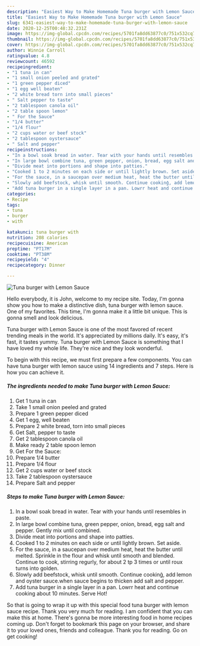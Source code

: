 ```yaml
---
description: "Easiest Way to Make Homemade Tuna burger with Lemon Sauce"
title: "Easiest Way to Make Homemade Tuna burger with Lemon Sauce"
slug: 6341-easiest-way-to-make-homemade-tuna-burger-with-lemon-sauce
date: 2020-12-25T00:48:32.231Z
image: https://img-global.cpcdn.com/recipes/5701fa8dd63877c0/751x532cq70/tuna-burger-with-lemon-sauce-recipe-main-photo.jpg
thumbnail: https://img-global.cpcdn.com/recipes/5701fa8dd63877c0/751x532cq70/tuna-burger-with-lemon-sauce-recipe-main-photo.jpg
cover: https://img-global.cpcdn.com/recipes/5701fa8dd63877c0/751x532cq70/tuna-burger-with-lemon-sauce-recipe-main-photo.jpg
author: Winnie Carroll
ratingvalue: 4.8
reviewcount: 46592
recipeingredient:
- "1 tuna in can"
- "1 small onion peeled and grated"
- "1 green pepper diced"
- "1 egg well beaten"
- "2 white bread torn into small pieces"
- " Salt pepper to taste"
- "2 tablespoon canola oil"
- "2 table spoon lemon"
- " For the Sauce"
- "1/4 butter"
- "1/4 flour"
- "2 cups water or beef stock"
- "2 tablespoon oystersauce"
- " Salt and pepper"
recipeinstructions:
- "In a bowl soak bread in water. Tear with your hands until resembles in paste."
- "In large bowl combine tuna, green pepper, onion, bread, egg salt and pepper. Gently mix until combined."
- "Divide meat into portions and shape into patties."
- "Cooked 1 to 2 minutes on each side or until lightly brown. Set aside."
- "For the sauce, in a saucepan over medium heat, heat the butter until melted. Sprinkle in the flour and whisk until smooth and blended. Continue to cook, stirring regurly, for about 2 tp 3 times or until roux turns into golden."
- "Slowly add beefstock, whisk until smooth. Continue cookinģ, add lemon and oyster sauce.when sauce begins to thicken add salt and pepper."
- "Add tuna burger in a single layer in a pan. Lowrr heat and continue cooking about 10 minutes. Serve Hot!"
categories:
- Recipe
tags:
- tuna
- burger
- with

katakunci: tuna burger with 
nutrition: 208 calories
recipecuisine: American
preptime: "PT17M"
cooktime: "PT38M"
recipeyield: "4"
recipecategory: Dinner

---
```



![Tuna burger with Lemon Sauce](https://img-global.cpcdn.com/recipes/5701fa8dd63877c0/751x532cq70/tuna-burger-with-lemon-sauce-recipe-main-photo.jpg)

Hello everybody, it is John, welcome to my recipe site. Today, I'm gonna show you how to make a distinctive dish, tuna burger with lemon sauce. One of my favorites. This time, I'm gonna make it a little bit unique. This is gonna smell and look delicious.



Tuna burger with Lemon Sauce is one of the most favored of recent trending meals in the world. It's appreciated by millions daily. It's easy, it's fast, it tastes yummy. Tuna burger with Lemon Sauce is something that I have loved my whole life. They're nice and they look wonderful.


To begin with this recipe, we must first prepare a few components. You can have tuna burger with lemon sauce using 14 ingredients and 7 steps. Here is how you can achieve it.

<!--inarticleads1-->

##### The ingredients needed to make Tuna burger with Lemon Sauce:

1. Get 1 tuna in can
1. Take 1 small onion peeled and grated
1. Prepare 1 green pepper diced
1. Get 1 egg, well beaten
1. Prepare 2 white bread, torn into small pieces
1. Get  Salt, pepper to taste
1. Get 2 tablespoon canola oil
1. Make ready 2 table spoon lemon
1. Get  For the Sauce:
1. Prepare 1/4 butter
1. Prepare 1/4 flour
1. Get 2 cups water or beef stock
1. Take 2 tablespoon oystersauce
1. Prepare  Salt and pepper




<!--inarticleads2-->

##### Steps to make Tuna burger with Lemon Sauce:

1. In a bowl soak bread in water. Tear with your hands until resembles in paste.
1. In large bowl combine tuna, green pepper, onion, bread, egg salt and pepper. Gently mix until combined.
1. Divide meat into portions and shape into patties.
1. Cooked 1 to 2 minutes on each side or until lightly brown. Set aside.
1. For the sauce, in a saucepan over medium heat, heat the butter until melted. Sprinkle in the flour and whisk until smooth and blended. Continue to cook, stirring regurly, for about 2 tp 3 times or until roux turns into golden.
1. Slowly add beefstock, whisk until smooth. Continue cookinģ, add lemon and oyster sauce.when sauce begins to thicken add salt and pepper.
1. Add tuna burger in a single layer in a pan. Lowrr heat and continue cooking about 10 minutes. Serve Hot!




So that is going to wrap it up with this special food tuna burger with lemon sauce recipe. Thank you very much for reading. I am confident that you can make this at home. There's gonna be more interesting food in home recipes coming up. Don't forget to bookmark this page on your browser, and share it to your loved ones, friends and colleague. Thank you for reading. Go on get cooking!
